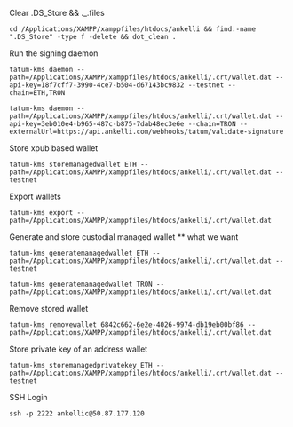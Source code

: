 
Clear .DS_Store && ._.files
```properties
cd /Applications/XAMPP/xamppfiles/htdocs/ankelli && find.-name ".DS_Store" -type f -delete && dot_clean .
```

Run the signing daemon
```properties
tatum-kms daemon --path=/Applications/XAMPP/xamppfiles/htdocs/ankelli/.crt/wallet.dat --api-key=18f7cff7-3990-4ce7-b504-d67143bc9832 --testnet --chain=ETH,TRON

tatum-kms daemon --path=/Applications/XAMPP/xamppfiles/htdocs/ankelli/.crt/wallet.dat --api-key=3eb010e4-b965-487c-b875-7dab48ec3e6e --chain=TRON --externalUrl=https://api.ankelli.com/webhooks/tatum/validate-signature
```

Store xpub based wallet 
```properties
tatum-kms storemanagedwallet ETH --path=/Applications/XAMPP/xamppfiles/htdocs/ankelli/.crt/wallet.dat --testnet
```

Export wallets
```properties
tatum-kms export --path=/Applications/XAMPP/xamppfiles/htdocs/ankelli/.crt/wallet.dat
```

Generate and store custodial managed wallet ** what we want
```properties
tatum-kms generatemanagedwallet ETH --path=/Applications/XAMPP/xamppfiles/htdocs/ankelli/.crt/wallet.dat --testnet

tatum-kms generatemanagedwallet TRON --path=/Applications/XAMPP/xamppfiles/htdocs/ankelli/.crt/wallet.dat
```

Remove stored wallet
```properties
tatum-kms removewallet 6842c662-6e2e-4026-9974-db19eb00bf86 --path=/Applications/XAMPP/xamppfiles/htdocs/ankelli/.crt/wallet.dat
```

Store private key of an address wallet
```properties
tatum-kms storemanagedprivatekey ETH --path=/Applications/XAMPP/xamppfiles/htdocs/ankelli/.crt/wallet.dat --testnet
```

SSH Login
```properties
ssh -p 2222 ankellic@50.87.177.120
```